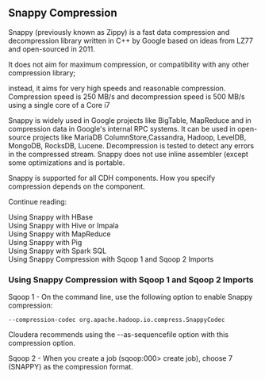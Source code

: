 <h2>Snappy Compression</h2>

Snappy (previously known as Zippy) is a fast data compression and decompression library written in C++ by Google based on ideas from LZ77 and open-sourced in 2011.

It does not aim for maximum compression, or compatibility with any other compression library;

instead, it aims for very high speeds and reasonable compression. Compression speed is 250 MB/s and decompression speed is 500 MB/s using a single core of a Core i7

Snappy is widely used in Google projects like BigTable, MapReduce and in compression data in Google's internal RPC systems. It can be used in open-source projects like MariaDB ColumnStore,Cassandra, Hadoop, LevelDB, MongoDB, RocksDB, Lucene. Decompression is tested to detect any errors in the compressed stream. Snappy does not use inline assembler (except some optimizations and is portable.




Snappy is supported for all CDH components. How you specify compression depends on the component.

Continue reading:

Using Snappy with HBase</br>
Using Snappy with Hive or Impala</br>
Using Snappy with MapReduce</br>
Using Snappy with Pig</br>
Using Snappy with Spark SQL</br>
Using Snappy Compression with Sqoop 1 and Sqoop 2 Imports</br>



<h3>Using Snappy Compression with Sqoop 1 and Sqoop 2 Imports</h3>
Sqoop 1 - On the command line, use the following option to enable Snappy compression:</br>

```
--compression-codec org.apache.hadoop.io.compress.SnappyCodec
```

Cloudera recommends using the --as-sequencefile option with this compression option.</br>


Sqoop 2 - When you create a job (sqoop:000> create job), choose 7 (SNAPPY) as the compression format.
